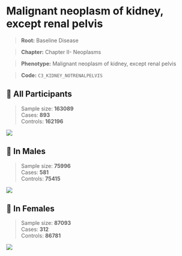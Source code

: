 # Malignant neoplasm of kidney, except renal pelvis

> **Root:** Baseline Disease  

> **Chapter:** Chapter II- Neoplasms  

> **Phenotype:** Malignant neoplasm of kidney, except renal pelvis  

> **Code:** `C3_KIDNEY_NOTRENALPELVIS`

## 🧪 All Participants  
> Sample size: **163089**  
> Cases: **893**  
> Controls: **162196**
<img src="/Disease/Figures/ALL/Incidence/C3_KIDNEY_NOTRENALPELVIS.png"/>
<CsvTable src="/public/Disease/Data/ALL/Incidence/COX_C3_KIDNEY_NOTRENALPELVIS.csv" label="🔍 View full results" />

## 👨 In Males  
> Sample size: **75996**  
> Cases: **581**  
> Controls: **75415**
<img src="/Disease/Figures/Male/Incidence/C3_KIDNEY_NOTRENALPELVIS.png"/>
<CsvTable src="/public/Disease/Data/Male/Incidence/COX_C3_KIDNEY_NOTRENALPELVIS.csv" label="🔍 View full results" />

## 👩 In Females  
> Sample size: **87093**  
> Cases: **312**  
> Controls: **86781**
<img src="/Disease/Figures/Female/Incidence/C3_KIDNEY_NOTRENALPELVIS.png"/>
<CsvTable src="/public/Disease/Data/Female/Incidence/COX_C3_KIDNEY_NOTRENALPELVIS.csv" label="🔍 View full results" />
